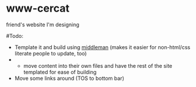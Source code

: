 # www-cercat
friend's website I'm designing

#Todo:
* Template it and build using [middleman](https://middlemanapp.com/) (makes it easier for non-html/css literate people to update, too)
* * move content into their own files and have the rest of the site templated for ease of building
* Move some links around (TOS to bottom bar)
